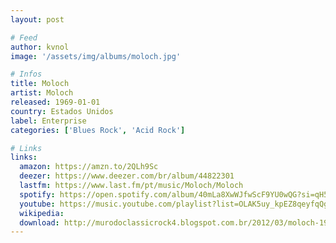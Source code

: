```yaml
---
layout: post

# Feed
author: kvnol
image: '/assets/img/albums/moloch.jpg'

# Infos
title: Moloch
artist: Moloch
released: 1969-01-01
country: Estados Unidos
label: Enterprise
categories: ['Blues Rock', 'Acid Rock']

# Links
links:
  amazon: https://amzn.to/2QLh9Sc
  deezer: https://www.deezer.com/br/album/44822301
  lastfm: https://www.last.fm/pt/music/Moloch/Moloch
  spotify: https://open.spotify.com/album/40mLa8XwWJfwScF9YU0wQG?si=qH5M4_yNQAes12BmbrDtbw
  youtube: https://music.youtube.com/playlist?list=OLAK5uy_kpEZ8qeyfqQg15x_FWdbpNQQJHN9ZUbog
  wikipedia:
  download: http://murodoclassicrock4.blogspot.com.br/2012/03/moloch-1970.html
---
```

